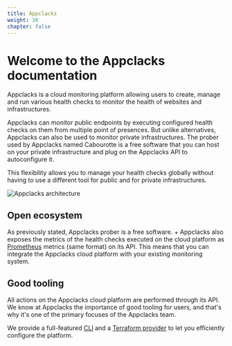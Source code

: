 ```yaml
---
title: Appclacks
weight: 30
chapter: false
---
```


# Welcome to the Appclacks documentation

Appclacks is a cloud monitoring platform allowing users to create, manage and run various health checks to monitor the health of websites and infrastructures.

Appclacks can monitor public endpoints by executing configured health checks on them from multiple point of presences. But unlike alternatives, Appclacks can also be used to monitor private infrastructures.
The prober used by Appclacks named Cabourotte is a free software that you can host on your private infrastructure and plug on the Appclacks API to autoconfigure it.

This flexibility allows you to manage your health checks globally without having to use a different tool for public and for private infrastructures.

![Appclacks architecture](/img/architecture.png?height=600px)

## Open ecosystem

As previously stated, Appclacks prober is a free software. +
Appclacks also exposes the metrics of the health checks executed on the cloud platform as [Prometheus](https://prometheus.io/) metrics (same format) on its API. This means that you can integrate the Appclacks cloud platform with your existing monitoring system.

## Good tooling

All actions on the Appclacks cloud platform are performed through its API. We know at Appclacks the importance of good tooling for users, and that's why it's one of the primary focuses of the Appclacks team.

We provide a full-featured [CLI](https://github.com/appclacks/cli) and a [Terraform provider](https://github.com/appclacks/terraform-provider-appclacks/) to let you efficiently configure the platform.

